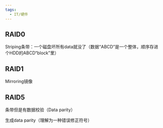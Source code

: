 ```yaml
---
tags:
  - IT/硬件
---
```

## RAID0

Striping条带：一个磁盘坏所有data就没了（数据“ABCD”是一个整体，顺序存进个HDD的ABCD“block”里）



## RAID1

Mirroring镜像



## RAID5

条带但是有数据校验（Data parity）

生成data parity（理解为一种错误修正符号）